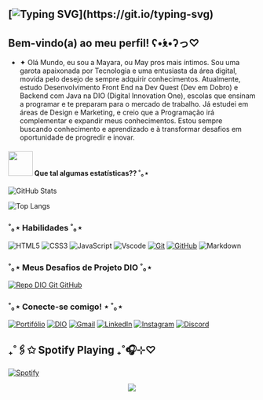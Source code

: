 


## [![Typing SVG](https://readme-typing-svg.demolab.com?font=Pixelify+Sans&weight=500&size=26&duration=2500&pause=2500&color=E94D5F&background=0D1117&=true&multiline=true&random=false&width=435&height=85&lines=Ol%C3%A1%2C+mundo!;)](https://git.io/typing-svg)

## Bem-vindo(a) ao meu perfil! ʕ•́ᴥ•̀ʔっ♡

- ✦ Olá Mundo, eu sou a Mayara, ou May pros mais íntimos. Sou uma garota apaixonada por Tecnologia e uma entusiasta da área digital, movida pelo desejo de sempre adquirir conhecimentos. Atualmente, estudo Desenvolvimento Front End na Dev Quest (Dev em Dobro) e Backend com Java na DIO (Digital Innovation One), escolas que ensinam a programar e te preparam para o mercado de trabalho. Já estudei em áreas de Design e Marketing, e creio que a Programação irá complementar e expandir meus conhecimentos. Estou sempre buscando conhecimento e aprendizado e à transformar desafios em oportunidade de progredir e inovar.

  




#### <img src="https://media.giphy.com/media/VgCDAzcKvsR6OM0uWg/giphy.gif" width="50"> Que tal algumas estatísticas?? ˚｡⋆

![GitHub Stats](https://github-readme-stats.vercel.app/api?username=Alan-G-S-Oliveira&theme=transparent&bg_color=000&border_color=30A3DC&show_icons=true&icon_color=30A3DC&title_color=E94D5F&text_color=FFF&&hide_title=True)

![Top Langs](https://github-readme-stats-git-masterrstaa-rickstaa.vercel.app/api/top-langs/?username=Alan-G-S-Oliveira&bg_color=000&border_color=30A3DC&title_color=E94D5F&text_color=FFF&&hide_title=True)


### ˚｡⋆ Habilidades ˚｡⋆

![HTML5](https://img.shields.io/badge/HTML-000?style=for-the-badge&logo=html5&logoColor=30A3DC)
![CSS3](https://img.shields.io/badge/CSS3-000?style=for-the-badge&logo=css3&logoColor=0E76A8)
![JavaScript](https://img.shields.io/badge/JavaScript-000?style=for-the-badge&logo=javascript)
![Vscode](https://img.shields.io/badge/Vscode-000?style=for-the-badge&logo=visual-studio-code&logoColor=FFF)
[![Git](https://img.shields.io/badge/Git-000?style=for-the-badge&logo=git&logoColor=E94D5F)](https://git-scm.com/doc)
[![GitHub](https://img.shields.io/badge/GitHub-000?style=for-the-badge&logo=github&logoColor=30A3DC)](https://docs.github.com/)
![Markdown](https://img.shields.io/badge/Markdown-000?style=for-the-badge&logo=markdown)



### ˚｡⋆ Meus Desafios de Projeto DIO ˚｡⋆


[![Repo DIO Git GitHub](https://github-readme-stats.vercel.app/api/pin/?username=elidianaandrade&repo=dio-lab-open-source&bg_color=000&border_color=30A3DC&show_icons=true&icon_color=30A3DC&title_color=E94D5F&text_color=FFF)](https://github.com/elidianaandrade/dio-lab-open-source)

### ˚｡⋆ Conecte-se comigo! ⋆ ˚｡⋆

[![Portifólio](https://img.shields.io/badge/PORTIFÓLIO-000?style=for-the-badge&logo=&logoColor=30A3DC)](https://github.com/eumayaraneves?tab=repositories) 
[![DIO](https://img.shields.io/badge/-DIO-000?style=for-the-badge)](https://www.dio.me/users/neves_maya22)
[![Gmail](https://img.shields.io/badge/-Email-000?style=for-the-badge&logo=microsoft-outlook&logoColor=30A3DC)](mailto:contatomayarasneves@gmail.com)
[![LinkedIn](https://img.shields.io/badge/-LinkedIn-000?style=for-the-badge&logo=linkedin&logoColor=E94D5F)](https://www.linkedin.com/in/eumayaraneves/)
[![Instagram](https://img.shields.io/badge/-Instagram-000?style=for-the-badge&logo=instagram&logoColor=30A3DC)](https://www.instagram.com/eumayaraneves/)
[![Discord](https://img.shields.io/badge/-Discord-000?style=for-the-badge&logo=Discord&logoColor=E94D5F)](https://www.discord.com/eumayaraneves/)



## ₊˚🖇️✩ Spotify Playing ₊˚🎧⊹♡




[![Spotify](https://img.shields.io/badge/-spotify-000?style=for-the-badge&logo=spotify&logoColor=0000)](https://open.spotify.com/track/5NxxixRIBePmP5iNl9lPOt?si=9JBfX7FJQYqy52OSkuXzLg&utm_source=copy-link)

<div align="center" style="text-align: center;">
 
[![](https://visitcount.itsvg.in/api?id=AugstDev&icon=0&color=E94D5F)](https://visitcount.itsvg.in)

<!-- Proudly created with GPRM ( https://gprm.itsvg.in ) -->
  </a>
</div>

